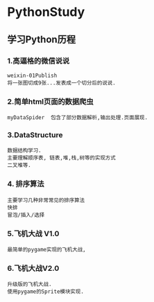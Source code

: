 # PythonStudy

## 学习Python历程

### 1.高逼格的微信说说
    weixin-01Publish
    将一张图切成9张...发表成一个切分后的说说. 

### 2.简单html页面的数据爬虫  
    myDataSpider  包含了部分数据解析,输出处理.页面展现.
    
### 3.DataStructure
    
    数据结构学习. 
    主要理解顺序表, 链表,堆,栈,树等的实现方式
    二叉堆等.
   
   
### 4. 排序算法

    主要学习几种非常常见的排序算法
    快排
    冒泡/插入/选择
    
### 5.飞机大战 V1.0
    最简单的pygame实现的飞机大战,
    
### 6.飞机大战V2.0

    升级版的飞机大战.  
    使用pygame的Sprite模块实现.
    

       
    
    
       
 










